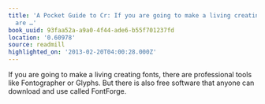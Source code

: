 ```yaml
---
title: 'A Pocket Guide to Cr: If you are going to make a living creating fonts, there
  are …'
book_uuid: 93faa52a-a9a0-4f44-ade6-b55f701237fd
location: '0.60978'
source: readmill
highlighted_on: '2013-02-20T04:00:28.000Z'
---
```


If you are going to make a living creating fonts, there are professional tools like Fontographer or Glyphs. But there is also free software that anyone can download and use called FontForge.